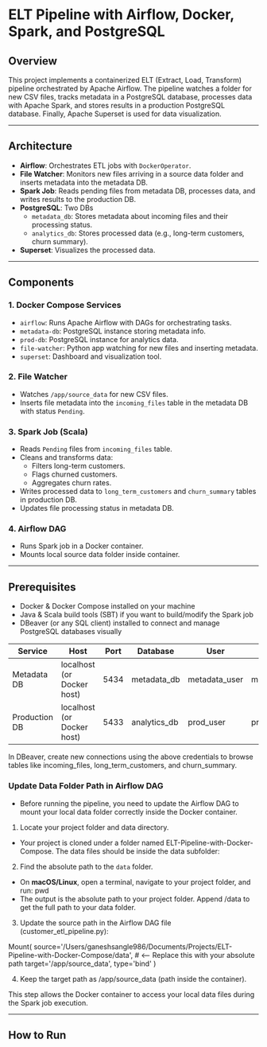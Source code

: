# ELT Pipeline with Airflow, Docker, Spark, and PostgreSQL

## Overview

This project implements a containerized ELT (Extract, Load, Transform) pipeline orchestrated by Apache Airflow. The pipeline watches a folder for new CSV files, tracks metadata in a PostgreSQL database, processes data with Apache Spark, and stores results in a production PostgreSQL database. Finally, Apache Superset is used for data visualization.

---

## Architecture

- **Airflow**: Orchestrates ETL jobs with `DockerOperator`.
- **File Watcher**: Monitors new files arriving in a source data folder and inserts metadata into the metadata DB.
- **Spark Job**: Reads pending files from metadata DB, processes data, and writes results to the production DB.
- **PostgreSQL**: Two DBs
  - `metadata_db`: Stores metadata about incoming files and their processing status.
  - `analytics_db`: Stores processed data (e.g., long-term customers, churn summary).
- **Superset**: Visualizes the processed data.

---

## Components

### 1. Docker Compose Services

- `airflow`: Runs Apache Airflow with DAGs for orchestrating tasks.
- `metadata-db`: PostgreSQL instance storing metadata info.
- `prod-db`: PostgreSQL instance for analytics data.
- `file-watcher`: Python app watching for new files and inserting metadata.
- `superset`: Dashboard and visualization tool.

### 2. File Watcher

- Watches `/app/source_data` for new CSV files.
- Inserts file metadata into the `incoming_files` table in the metadata DB with status `Pending`.

### 3. Spark Job (Scala)

- Reads `Pending` files from `incoming_files` table.
- Cleans and transforms data:
  - Filters long-term customers.
  - Flags churned customers.
  - Aggregates churn rates.
- Writes processed data to `long_term_customers` and `churn_summary` tables in production DB.
- Updates file processing status in metadata DB.

### 4. Airflow DAG

- Runs Spark job in a Docker container.
- Mounts local source data folder inside container.

---

## Prerequisites

- Docker & Docker Compose installed on your machine
- Java & Scala build tools (SBT) if you want to build/modify the Spark job
- DBeaver (or any SQL client) installed to connect and manage PostgreSQL databases visually

| Service       | Host                       | Port | Database      | User           | Password       |
| ------------- | -------------------------- | ---- | ------------- | -------------- | -------------- |
| Metadata DB   | localhost (or Docker host) | 5434 | metadata\_db  | metadata\_user | metadata\_pass |
| Production DB | localhost (or Docker host) | 5433 | analytics\_db | prod\_user     | prod\_pass     |

In DBeaver, create new connections using the above credentials to browse tables like incoming_files, long_term_customers, and churn_summary.

### Update Data Folder Path in Airflow DAG
  - Before running the pipeline, you need to update the Airflow DAG to mount your local data folder correctly inside the Docker container.

1. Locate your project folder and data directory.
  - Your project is cloned under a folder named ELT-Pipeline-with-Docker-Compose. The data files should be inside the data subfolder:

2. Find the absolute path to the `data` folder.

  - On **macOS/Linux**, open a terminal, navigate to your project folder, and run: pwd
  - The output is the absolute path to your project folder. Append /data to get the full path to your data folder.

3. Update the source path in the Airflow DAG file (customer_etl_pipeline.py):

Mount(
    source='/Users/ganeshsangle986/Documents/Projects/ELT-Pipeline-with-Docker-Compose/data',  # <-- Replace this with your absolute path
    target='/app/source_data',
    type='bind'
)

4. Keep the target path as /app/source_data (path inside the container).

This step allows the Docker container to access your local data files during the Spark job execution.

---

## How to Run


